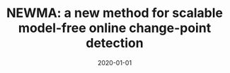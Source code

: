 ---
authors: "Nicolas Keriven, Damien Garreau, Iacopo Poli"
title: "NEWMA: a new method for scalable model-free online change-point detection"
collection: journal
date: 2020-01-01
venue: 'IEEE, Transactions on Signal Processing, vol. 68, pp. 3515-3528'
paperurl: 'https://arxiv.org/abs/1805.08061'
---